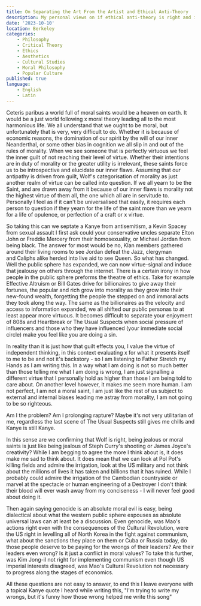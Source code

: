 ```yaml
---
title: On Separating the Art From the Artist and Ethical Anti-Theory
description: My personal views on if ethical anti-theory is right and if it lets us be immoral
date: '2023-10-10'
location: Berkeley
categories: 
    - Philosophy
    - Critical Theory
    - Ethics
    - Aesthetics
    - Cultural Studies
    - Moral Philosophy
    - Popular Culture
published: true
language:
    - English
    - Latin
---
```


Ceteris paribus a world full of moral saints would be a heaven on earth. It would be a just world following x moral theory leading all to the most harmonious life. We all understand that we ought to be moral, but unfortunately that is very, very difficult to do. Whether it is because of economic reasons, the domination of our spirit by the will of our inner Neanderthal, or some other bias in cognition we all slip in and out of the rules of morality. When we see someone that is perfectly virtuous we feel the inner guilt of not reaching their level of virtue. Whether their intentions are in duty of morality or the greater utility is irrelevant, these saints force us to be introspective and elucidate our inner flaws. Assuming that our antipathy is driven from guilt, Wolf's categorisation of morality as just another realm of virtue can be called into question. If we all yearn to be the Saint, and are drawn away from it because of our inner flaws is morality not the highest virtue of them all, the one which all are in servitude to. Personally I feel as if it can't be universalised that easily, it requires each person to question if they yearn for the life of the saint more than we yearn for a life of opulence, or perfection of a craft or x virtue.

So taking this can we septate a Kanye from antisemitism, a Kevin Spacey from sexual assault I first ask could your conservative uncles separate Elton John or Freddie Mercery from their homosexuality, or Michael Jordan from being black. The answer for most would be no, Klan members gathered around their living rooms to see Jordan defeat the Jazz, clergyman and Caliphs alike herded into live aid to see Queen. So what has changed. Well the public sphere has expanded, we can now virtue-signal and induce that jealousy on others through the internet. There is a certain irony in how people in the public sphere preforms the theatre of ethics. Take for example Effective Altruism or Bill Gates drive for billionaires to give away their fortunes, the popular and rich grow into morality as they grow into their new-found wealth, forgetting the people the stepped on and immoral acts they took along the way. The same as the billionaires as the velocity and access to information expanded, we all shifted our public personas to at least appear more virtuous. It becomes difficult to separate your enjoyment of 808s and Heartbreak or The Usual Suspects when social pressure of influencers and those who they have influenced (your immediate social circle) make you feel like you are doing a sin. 

In reality than it is just how that guilt effects you, I value the virtue of independent thinking, in this context evaluating x for what it presents itself to me to be and not it's backstory - so I am listening to Father Stretch my Hands as I am writing this. In a way what I am doing is not so much better than those telling me what I am doing is wrong, I am just signalling a different virtue that I personally hold as higher than those I am being told to care about. On another level however, it makes me seem more human. I am not perfect, I am not a moral saint, I am just like the rest of us subject to external and internal biases leading me astray from morality, I am not going to be so righteous.

Am I the problem? Am I prolonging rapture? Maybe it's not very utilitarian of me, regardless the last scene of The Usual Suspects still gives me chills and Kanye is still Kanye.

In this sense are we confirming that Wolf is right, being jealous or moral saints is just like being jealous of Steph Curry's shooting or James Joyce's creativity? While I am begging to agree the more I think about is, it does make me sad to think about. It does mean that we can look at Pol Pot's killing fields and admire the irrigation, look at the US military and not think about the millions of lives it has taken and billions that it has ruined. While I probably could admire the irrigation of the Cambodian countryside or marvel at the spectacle or human engineering of a Destroyer I don't think their blood will ever wash away from my conciseness - I will never feel good about doing it. 

Then again saying genocide is an absolute moral evil is easy, being dialectical about what the western public sphere espouses as absolute universal laws can at least be a discussion. Even genocide, was Mao's actions right even with the consequences of the Cultural Revolution, were the US right in levelling all of North Korea in the fight against communism, what about the sanctions they place on them or Cuba or Russia today, do those people deserve to be paying for the wrongs of their leaders? Are their leaders even wrong? Is it just a conflict in moral values? To take this further, was Kim Jong-il not right for implementing communism even though US imperial interests disagreed, was Mao's Cultural Revolution not necessary to progress along the stages of economics. 

All these questions are not easy to answer, to end this I leave everyone with a topical Kanye quote I heard while writing this, "I'm trying to write my wrongs, but it's funny how those wrong helped me write this song"